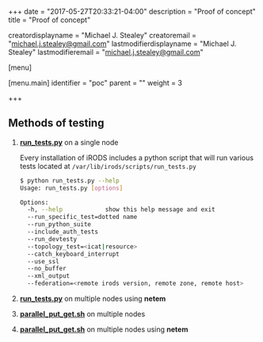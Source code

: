 +++
date = "2017-05-27T20:33:21-04:00"
description = "Proof of concept"
title = "Proof of concept"

creatordisplayname = "Michael J. Stealey" creatoremail = "michael.j.stealey@gmail.com" lastmodifierdisplayname = "Michael J. Stealey" lastmodifieremail = "michael.j.stealey@gmail.com"

[menu]

  [menu.main]
    identifier = "poc"
    parent = ""
    weight = 3

+++

## Methods of testing

1. **[run_tests.py](https://github.com/irods/irods/blob/4-2-stable/scripts/run_tests.py)** on a single node

    Every installation of iRODS includes a python script that will run various tests located at `/var/lib/irods/scripts/run_tests.py`

    ```bash
    $ python run_tests.py --help
    Usage: run_tests.py [options]

    Options:
      -h, --help            show this help message and exit
      --run_specific_test=dotted name
      --run_python_suite
      --include_auth_tests
      --run_devtesty
      --topology_test=<icat|resource>
      --catch_keyboard_interrupt
      --use_ssl
      --no_buffer
      --xml_output
      --federation=<remote irods version, remote zone, remote host>
    ```

2. **[run_tests.py](https://github.com/irods/irods/blob/4-2-stable/scripts/run_tests.py)** on multiple nodes using **netem**

3. **[parallel_put_get.sh]({{<baseurl>}}/parallel_put_get)** on multiple nodes

4. **[parallel_put_get.sh]({{<baseurl>}}/parallel_put_get)** on multiple nodes using **netem**
